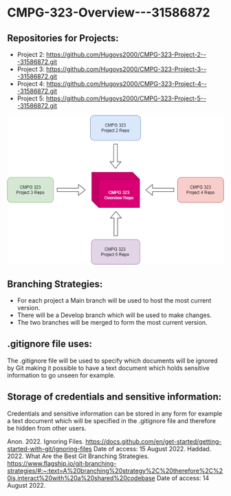 # CMPG-323-Overview---31586872

## Repositories for Projects:
- Project 2: https://github.com/Hugovs2000/CMPG-323-Project-2---31586872.git
- Project 3: https://github.com/Hugovs2000/CMPG-323-Project-3---31586872.git
- Project 4: https://github.com/Hugovs2000/CMPG-323-Project-4---31586872.git
- Project 5: https://github.com/Hugovs2000/CMPG-323-Project-5---31586872.git

<img src="RepoDiagram.png" alt="Repo Diagram">

## Branching Strategies:
- For each project a Main branch will be used to host the most current version.
- There will be a Develop branch which will be used to make changes.
- The two branches will be merged to form the most current version.

## .gitignore file uses:
The .gitignore file will be used to specify which documents will be ignored
by Git making it possible to have a text document which holds sensitive
information to go unseen for example.

## Storage of credentials and sensitive information:
Credentials and sensitive information can be stored in any form for example a
text document which will be specified in the .gitignore file and therefore be 
hidden from other users.

Anon. 2022. Ignoring Files. https://docs.github.com/en/get-started/getting-started-with-git/ignoring-files Date of access: 15 August 2022.
Haddad. 2022. What Are the Best Git Branching Strategies. https://www.flagship.io/git-branching-strategies/#:~:text=A%20branching%20strategy%2C%20therefore%2C%20is,interact%20with%20a%20shared%20codebase Date of access: 14 August 2022.
